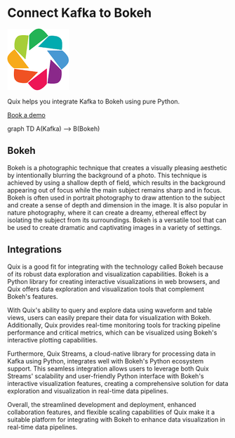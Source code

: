 # Connect Kafka to Bokeh

![](./images/logo_1.jpg)

Quix helps you integrate Kafka to Bokeh using pure Python.

<div>
<a class="md-button md-button--primary" href="https://share.hsforms.com/1iW0TmZzKQMChk0lxd_tGiw4yjw2?__hstc=175542013.2303933fbd746c0ac86d9ccbe9bc9100.1728383268831.1729603416735.1729620918855.31&__hssc=175542013.1.1729620918855&__hsfp=2132701734" target="_blank" style="margin-right:.5rem;">Book a demo</a>
<br/>
</div>

graph TD
A(Kafka) --> B(Bokeh)

## Bokeh

Bokeh is a photographic technique that creates a visually pleasing aesthetic by intentionally blurring the background of a photo. This technique is achieved by using a shallow depth of field, which results in the background appearing out of focus while the main subject remains sharp and in focus. Bokeh is often used in portrait photography to draw attention to the subject and create a sense of depth and dimension in the image. It is also popular in nature photography, where it can create a dreamy, ethereal effect by isolating the subject from its surroundings. Bokeh is a versatile tool that can be used to create dramatic and captivating images in a variety of settings.

## Integrations

Quix is a good fit for integrating with the technology called Bokeh because of its robust data exploration and visualization capabilities. Bokeh is a Python library for creating interactive visualizations in web browsers, and Quix offers data exploration and visualization tools that complement Bokeh's features. 

With Quix's ability to query and explore data using waveform and table views, users can easily prepare their data for visualization with Bokeh. Additionally, Quix provides real-time monitoring tools for tracking pipeline performance and critical metrics, which can be visualized using Bokeh's interactive plotting capabilities.

Furthermore, Quix Streams, a cloud-native library for processing data in Kafka using Python, integrates well with Bokeh's Python ecosystem support. This seamless integration allows users to leverage both Quix Streams' scalability and user-friendly Python interface with Bokeh's interactive visualization features, creating a comprehensive solution for data exploration and visualization in real-time data pipelines.

Overall, the streamlined development and deployment, enhanced collaboration features, and flexible scaling capabilities of Quix make it a suitable platform for integrating with Bokeh to enhance data visualization in real-time data pipelines.

